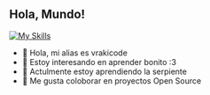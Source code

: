 ## Hola, Mundo!
[![My Skills](https://skillicons.dev/icons?i=html,css,eclipse,git,java,js,mysql,spring)](https://skillicons.dev)
- 👋 Hola, mi alias es vrakicode
- 👀 Estoy interesando en aprender bonito :3
- 🌱 Actulmente estoy aprendiendo la serpiente
- 💞️ Me gusta coloborar en proyectos Open Source

<!---
VrakShadow/VrakShadow is a ✨ special ✨ repository because its `README.md` (this file) appears on your GitHub profile.
You can click the Preview link to take a look at your changes.
--->
